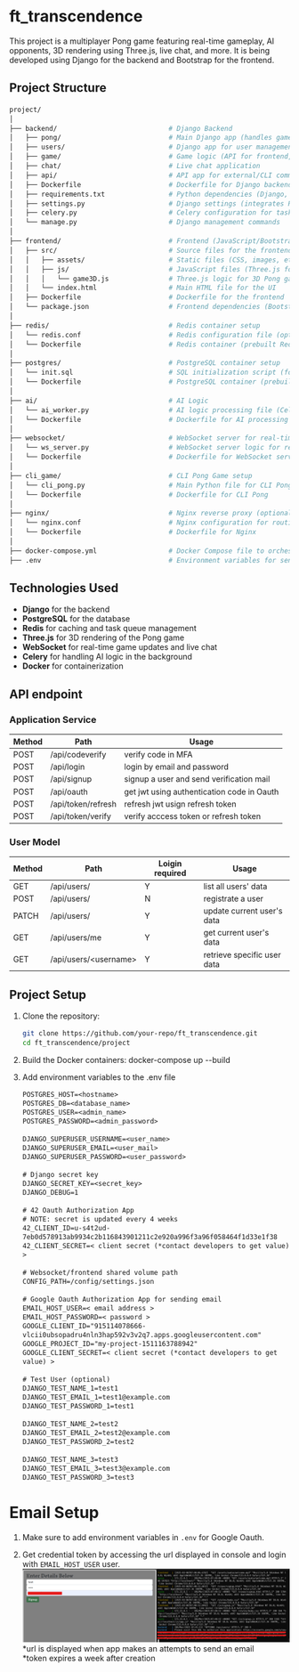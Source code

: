 # ft_transcendence

This project is a multiplayer Pong game featuring real-time gameplay, AI opponents, 3D rendering using Three.js, live chat, and more. It is being developed using Django for the backend and Bootstrap for the frontend.

## Project Structure

```bash
project/
│
├── backend/                            # Django Backend
│   ├── pong/                           # Main Django app (handles game logic, user management, etc.)
│   ├── users/                          # Django app for user management (registration, authentication, etc.)
│   ├── game/                           # Game logic (API for frontend, game matchmaking)
│   ├── chat/                           # Live chat application
│   ├── api/                            # API app for external/CLI communication
│   ├── Dockerfile                      # Dockerfile for Django backend
│   ├── requirements.txt                # Python dependencies (Django, Redis, Celery, etc.)
│   ├── settings.py                     # Django settings (integrates Redis, PostgreSQL, etc.)
│   ├── celery.py                       # Celery configuration for task handling
│   └── manage.py                       # Django management commands
│
├── frontend/                           # Frontend (JavaScript/Bootstrap/Three.js)
│   ├── src/                            # Source files for the frontend
│   │   ├── assets/                     # Static files (CSS, images, etc.)
│   │   ├── js/                         # JavaScript files (Three.js for 3D rendering, WebSocket logic)
│   │   │   └── game3D.js               # Three.js logic for 3D Pong game
│   │   └── index.html                  # Main HTML file for the UI
│   ├── Dockerfile                      # Dockerfile for the frontend
│   └── package.json                    # Frontend dependencies (Bootstrap, WebSocket libraries, Three.js)
│
├── redis/                              # Redis container setup
│   └── redis.conf                      # Redis configuration file (optional customization)
│   └── Dockerfile                      # Redis container (prebuilt Redis image)
│
├── postgres/                           # PostgreSQL container setup
│   └── init.sql                        # SQL initialization script (for database structure, users, game history)
│   └── Dockerfile                      # PostgreSQL container (prebuilt Postgres image)
│
├── ai/                                 # AI Logic
│   └── ai_worker.py                    # AI logic processing file (Celery task for asynchronous AI processing)
│   └── Dockerfile                      # Dockerfile for AI processing
│
├── websocket/                          # WebSocket server for real-time game and chat
│   └── ws_server.py                    # WebSocket server logic for real-time game updates and chat
│   └── Dockerfile                      # Dockerfile for WebSocket service
│
├── cli_game/                           # CLI Pong Game setup
│   └── cli_pong.py                     # Main Python file for CLI Pong game logic
│   └── Dockerfile                      # Dockerfile for CLI Pong
│
├── nginx/                              # Nginx reverse proxy (optional)
│   └── nginx.conf                      # Nginx configuration for routing requests to different services
│   └── Dockerfile                      # Dockerfile for Nginx
│
├── docker-compose.yml                  # Docker Compose file to orchestrate all containers
├── .env                                # Environment variables for sensitive data (PostgreSQL, Redis settings)

```

## Technologies Used

- **Django** for the backend
- **PostgreSQL** for the database
- **Redis** for caching and task queue management
- **Three.js** for 3D rendering of the Pong game
- **WebSocket** for real-time game updates and live chat
- **Celery** for handling AI logic in the background
- **Docker** for containerization

## API endpoint
### Application Service
| Method | Path | Usage | 
| ---- | ---- | --- |
| POST | /api/codeverify | verify code in MFA |
| POST | /api/login | login by email and password |
| POST | /api/signup | signup a user and send verification mail |
| POST | /api/oauth| get jwt using authentication code in Oauth |
| POST | /api/token/refresh | refresh jwt usign refresh token |
| POST | /api/token/verify | verify acccess token or refresh token |

### User Model
| Method | Path | Loigin required | Usage | 
| ----  | ---- | ---- | --- |
| GET   | /api/users/ | Y | list all users' data |
| POST  | /api/users/ | N | registrate a user |
| PATCH | /api/users/ | Y | update current user's data |
| GET   | /api/users/me | Y | get current user's data |
| GET   | /api/users/\<username> | Y | retrieve specific user data |

## Project Setup

1. Clone the repository:

   ```bash
   git clone https://github.com/your-repo/ft_transcendence.git
   cd ft_transcendence/project
   ```

2. Build the Docker containers:
   docker-compose up --build

3. Add environment variables to the .env file
   ```
   POSTGRES_HOST=<hostname>
   POSTGRES_DB=<database_name>
   POSTGRES_USER=<admin_name>
   POSTGRES_PASSWORD=<admin_password>
   
   DJANGO_SUPERUSER_USERNAME=<user_name>
   DJANGO_SUPERUSER_EMAIL=<user_mail>
   DJANGO_SUPERUSER_PASSWORD=<user_password>
   
   # Django secret key
   DJANGO_SECRET_KEY=<secret_key>
   DJANGO_DEBUG=1

   # 42 Oauth Authorization App
   # NOTE: secret is updated every 4 weeks
   42_CLIENT_ID=u-s4t2ud-7eb0d578913ab9934c2b116843901211c2e920a996f3a96f058464f1d33e1f38
   42_CLIENT_SECRET=< client secret (*contact developers to get value) >

   # Websocket/frontend shared volume path
   CONFIG_PATH=/config/settings.json

   # Google Oauth Authorization App for sending email
   EMAIL_HOST_USER=< email address >
   EMAIL_HOST_PASSWORD=< password >
   GOOGLE_CLIENT_ID="915114078666-vlcii0ubsopadru4nln3hap592v3v2q7.apps.googleusercontent.com"
   GOOGLE_PROJECT_ID="my-project-1511163788942"
   GOOGLE_CLIENT_SECRET=< client secret (*contact developers to get value) >

   # Test User (optional)
   DJANGO_TEST_NAME_1=test1
   DJANGO_TEST_EMAIL_1=test1@example.com
   DJANGO_TEST_PASSWORD_1=test1

   DJANGO_TEST_NAME_2=test2
   DJANGO_TEST_EMAIL_2=test2@example.com
   DJANGO_TEST_PASSWORD_2=test2

   DJANGO_TEST_NAME_3=test3
   DJANGO_TEST_EMAIL_3=test3@example.com
   DJANGO_TEST_PASSWORD_3=test3
   ```

# Email Setup
1. Make sure to add environment variables in `.env` for Google Oauth.

2. Get credential token by accessing the url displayed in console and login with `EMAIL_HOST_USER` user.
   ![alt text](./pictures/google_oauth_url_sample.png)
   *url is displayed when app makes an attempts to send an email
   <br>
   *token expires a week after creation

